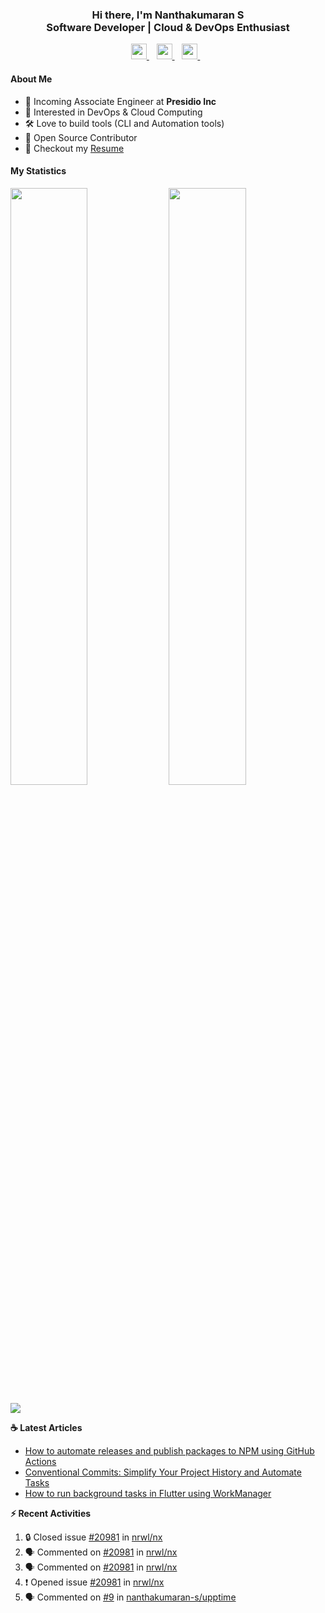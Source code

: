 <div align="center">
  <h3>
    Hi there, I'm Nanthakumaran S
    <br/>
    Software Developer | Cloud & DevOps Enthusiast
  </h3>
</div>

<p align='center'>
   <a href="https://www.nanthakumaran.com/">
    <img 
      height="25" 
      src="https://img.shields.io/badge/nanthakumaran.com-website-f55?style=for-the-badge"
      target="blank"
    >
  </a>
  &nbsp;&nbsp;
  <a href="https://www.linkedin.com/in/nanthakumaran-s/">
    <img 
      height="25" 
      src="https://img.shields.io/badge/nanthakumaran--s-Linkedin-0B65C2?style=for-the-badge"
      target="blank"
    >
  </a>
  &nbsp;&nbsp;
  <a href="https://twitter.com/nanthakumaran_/">
    <img 
      height="25" 
      src="https://img.shields.io/twitter/follow/nanthakumaran_?logo=twitter&style=for-the-badge&color=1DA1F2"
      target="blank"
    >
  </a>
  &nbsp;&nbsp;
</p>

#### About Me
- 🏢 Incoming Associate Engineer at **Presidio Inc**
- 🧐 Interested in DevOps & Cloud Computing
- 🛠️ Love to build tools (CLI and Automation tools)
- 📖 Open Source Contributor
- 📝 Checkout my [Resume](https://www.nanthakumaran.com/Nanthakumaran.pdf)

#### My Statistics
<p>
  <img 
    width="49.5%" 
    src="https://github-readme-stats-git-masterrstaa-rickstaa.vercel.app/api?username=nanthakumaran-s&show_icons=true&hide_border=true&bg_color=0E1117&title_color=8b949e&text_color=8b949e&icon_color=26a641" 
  />
  <img 
    width="49.5%" 
    src="https://streak-stats.demolab.com/?user=nanthakumaran-s&hide_border=true&background=0E1117&ring=26a641&fire=26a641&currStreakNum=26a641&sideNums=26a641&currStreakLabel=8b949e&sideLabels=8b949e&dates=8b949e" 
  />
</p>
<img
  src="https://github-readme-activity-graph.vercel.app/graph?username=nanthakumaran-s&custom_title=Nanthakumaran%20S%27s%20Contribution%20Graph&theme=github-compact&hide_border=true&area=true" 
/>

<p><b> ☕️ Latest Articles</b></p>

<!-- BLOG-POST-LIST:START -->
- [How to automate releases and publish packages to NPM using GitHub Actions](https://nanthakumaran.medium.com/how-to-automate-releases-and-publish-packages-to-npm-using-github-actions-910d5128c0fa?source=rss-153b47e3ff8c------2)
- [Conventional Commits: Simplify Your Project History and Automate Tasks](https://nanthakumaran.medium.com/conventional-commits-simplify-your-project-history-and-automate-tasks-29007273e198?source=rss-153b47e3ff8c------2)
- [How to run background tasks in Flutter using WorkManager](https://nanthakumaran.medium.com/how-to-run-background-tasks-in-flutter-using-workmanager-579479f802c8?source=rss-153b47e3ff8c------2)
<!-- BLOG-POST-LIST:END -->


<p><b> ⚡️ Recent Activities</b></p>

<!--START_SECTION:activity-->
1. 🔒 Closed issue [#20981](https://github.com/nrwl/nx/issues/20981) in [nrwl/nx](https://github.com/nrwl/nx)
2. 🗣 Commented on [#20981](https://github.com/nrwl/nx/issues/20981#issuecomment-1875131487) in [nrwl/nx](https://github.com/nrwl/nx)
3. 🗣 Commented on [#20981](https://github.com/nrwl/nx/issues/20981#issuecomment-1875130681) in [nrwl/nx](https://github.com/nrwl/nx)
4. ❗ Opened issue [#20981](https://github.com/nrwl/nx/issues/20981) in [nrwl/nx](https://github.com/nrwl/nx)
5. 🗣 Commented on [#9](https://github.com/nanthakumaran-s/upptime/issues/9#issuecomment-1858535815) in [nanthakumaran-s/upptime](https://github.com/nanthakumaran-s/upptime)
<!--END_SECTION:activity-->
